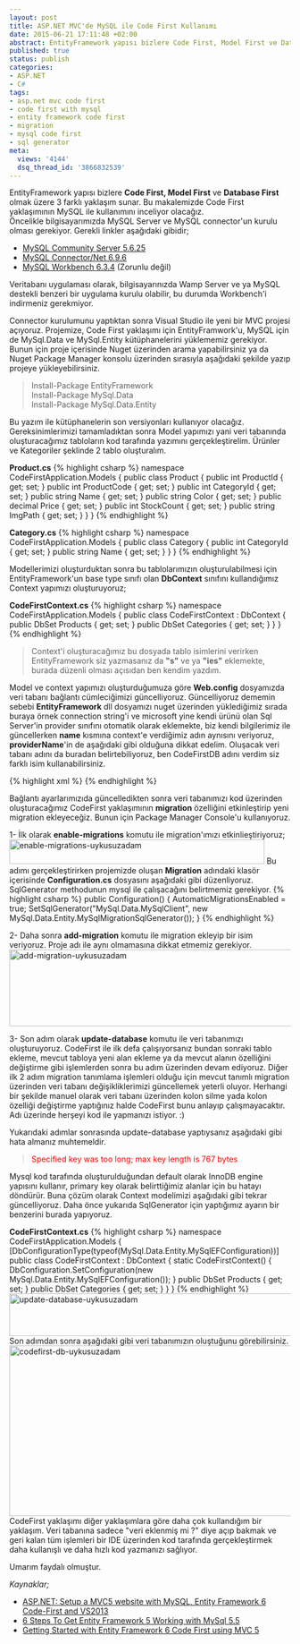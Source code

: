 ```yaml
---
layout: post
title: ASP.NET MVC'de MySQL ile Code First Kullanımı
date: 2015-06-21 17:11:48 +02:00
abstract: EntityFramework yapısı bizlere Code First, Model First ve Database First olmak üzere 3 farklı yaklaşım sunar. Bu makalemizde Code First yaklaşımının MySQL ile kullanımını inceliyor olacağız. Öncelikle bilgisayarımızda MySQL Server ve MySQL connector'un kurulu olması gerekiyor...
published: true
status: publish
categories:
- ASP.NET
- C#
tags:
- asp.net mvc code first
- code first with mysql
- entity framework code first
- migration
- mysql code first
- sql generator
meta:
  views: '4144'
  dsq_thread_id: '3866832539'
---
```


EntityFramework yapısı bizlere **Code First, Model First** ve **Database First** olmak üzere 3 farklı yaklaşım sunar. Bu makalemizde Code First yaklaşımının MySQL ile kullanımını inceliyor olacağız. Öncelikle bilgisayarımızda MySQL Server ve MySQL connector'un kurulu olması gerekiyor. Gerekli linkler aşağıdaki gibidir;

- [MySQL Community Server 5.6.25](http://dev.mysql.com/downloads/mysql/)
- [MySQL Connector/Net 6.9.6](https://dev.mysql.com/downloads/connector/net/6.9.html)
- [MySQL Workbench 6.3.4](https://dev.mysql.com/downloads/workbench/) (Zorunlu değil)

<p class="message">Veritabanı uygulaması olarak, bilgisayarınızda Wamp Server ve ya MySQL destekli benzeri bir uygulama kurulu olabilir, bu durumda Workbench'i indirmeniz gerekmiyor.<p>

Connector kurulumunu yaptıktan sonra Visual Studio ile yeni bir MVC projesi açıyoruz. Projemize, Code First yaklaşımı için EntityFramwork'u, MySQL için de MySql.Data ve MySql.Entity kütüphanelerini yüklememiz gerekiyor. Bunun için proje içerisinde Nuget üzerinden arama yapabilirsiniz ya da Nuget Package Manager konsolu üzerinden sırasıyla aşağıdaki şekilde yazıp projeye yükleyebilirsiniz.

<blockquote>
Install-Package EntityFramework<br />
Install-Package MySql.Data<br />
Install-Package MySql.Data.Entity<br />
</blockquote>

Bu yazım ile kütüphanelerin son versiyonları kullanıyor olacağız.
Gereksinimlerimizi tamamladıktan sonra Model yapımızı yani veri tabanında oluşturacağımız tabloların kod tarafında yazımını gerçekleştirelim. Ürünler ve Kategoriler şeklinde 2 tablo oluşturalım.

**Product.cs**
{% highlight csharp %}
namespace CodeFirstApplication.Models
{
    public class Product
    {
        public int ProductId { get; set; }
        public int ProductCode { get; set; }
        public int CategoryId { get; set; }
        public string Name { get; set; }
        public string Color { get; set; }
        public decimal Price { get; set; }
        public int StockCount { get; set; }
        public string ImgPath { get; set; }
    }
}
{% endhighlight %}

**Category.cs**
{% highlight csharp %}
namespace CodeFirstApplication.Models
{
    public class Category
    {
        public int CategoryId { get; set; }
        public string Name { get; set; }
    }
}
{% endhighlight %}

Modellerimizi oluşturduktan sonra bu tablolarımızın oluşturulabilmesi için EntityFramework'un base type sınıfı olan **DbContext** sınıfını kullandığımız Context yapımızı oluşturuyoruz;

**CodeFirstContext.cs**
{% highlight csharp %}
namespace CodeFirstApplication.Models
{
    public class CodeFirstContext : DbContext
    {
        public DbSet<Product> Products { get; set; }
        public DbSet<Category> Categories { get; set; }
    }
}
{% endhighlight %}
  
<blockquote>Context'i oluşturacağımız bu dosyada tablo isimlerini verirken EntityFramework siz yazmasanız da <strong>"s"</strong> ve ya <strong>"ies"</strong> eklemekte, burada düzenli olması açısıdan ben kendim yazdım.</blockquote>

Model ve context yapımızı oluşturduğumuza göre **Web.config** dosyamızda veri tabanı bağlantı cümleciğimizi güncelliyoruz. Güncelliyoruz dememin sebebi **EntityFramework** dll dosyamızı nuget üzerinden yüklediğimiz sırada buraya örnek connection string'i ve microsoft yine kendi ürünü olan Sql Server'in provider sınıfını otomatik olarak eklemekte, biz kendi bilgilerimiz ile güncellerken **name** kısmına context'e verdiğimiz adın aynısını veriyoruz, **providerName**'in de aşağıdaki gibi olduğuna dikkat edelim. Oluşacak veri tabanı adını da buradan belirtebiliyoruz, ben CodeFirstDB adını verdim siz farklı isim kullanabilirsiniz.

{% highlight xml %}
  <connectionStrings>
    <add name="CodeFirstContext" connectionString="Data Source=localhost;port=3306; Initial Catalog=CodeFirstDB;uid=root; pwd=1234" providerName="MySql.Data.MySqlClient" />
  </connectionStrings>
{% endhighlight %}

Bağlantı ayarlarımızıda güncelledikten sonra veri tabanımızı kod üzerinden oluşturacağımız CodeFirst yaklaşımının **migration** özelliğini etkinleştirip yeni migration ekleyeceğiz. Bunun için Package Manager Console'u kullanıyoruz.

1- İlk olarak **enable-migrations** komutu ile migration'ımızı etkinlieştiriyoruz;
<img class="alignnone size-full wp-image-734" src="{{ site.baseurl }}/assets/enable-migrations-uykusuzadam.png" alt="enable-migrations-uykusuzadam" width="457" height="44" />
Bu adımı gerçekleştirirken projemizde oluşan **Migration** adındaki klasör içerisinde **Configuration.cs** dosyasını aşağıdaki gibi düzenliyoruz. SqlGenerator methodunun mysql ile çalışacağını belirtmemiz gerekiyor.
{% highlight csharp %}
public Configuration()
{
      AutomaticMigrationsEnabled = true;
      SetSqlGenerator("MySql.Data.MySqlClient", new MySql.Data.Entity.MySqlMigrationSqlGenerator());
}
{% endhighlight %}

2- Daha sonra **add-migration** komutu ile migration ekleyip bir isim veriyoruz. Proje adı ile aynı olmamasına dikkat etmemiz gerekiyor.
<img class="alignnone size-full wp-image-738" src="{{ site.baseurl }}/assets/add-migration-uykusuzadam.png" alt="add-migration-uykusuzadam" width="698" height="137" />

3- Son adım olarak **update-database** komutu ile veri tabanımızı oluşturuyoruz. CodeFirst ile ilk defa çalışıyorsanız bundan sonraki tablo ekleme, mevcut tabloya yeni alan ekleme ya da mevcut alanın özelliğini değiştirme gibi işlemlerden sonra bu adım üzerinden devam ediyoruz. Diğer ilk 2 adım migration tanımlama işlemleri olduğu için mevcut tanımlı migration üzerinden veri tabanı değişikliklerimizi güncellemek yeterli oluyor. Herhangi bir şekilde manuel olarak veri tabanı üzerinden kolon silme yada kolon özelliği değiştirme yaptığınız halde CodeFirst bunu anlayıp çalışmayacaktır. Adı üzerinde herşeyi kod ile yapmanızı istiyor. :)

Yukarıdaki adımlar sonrasında update-database yaptıysanız aşağıdaki gibi hata almanız muhtemeldir.
<blockquote><span style="color: #ff0000;">Specified key was too long; max key length is 767 bytes</span></blockquote>

Mysql kod tarafında oluşturulduğundan default olarak InnoDB engine yapısını kullanır, primary key olarak belirttiğimiz alanlar için bu hatayı döndürür. Buna çözüm olarak Context modelimizi aşağıdaki gibi tekrar güncelliyoruz. Daha önce yukarıda SqlGenerator için yaptığımız ayarın bir benzerini burada yapıyoruz.

**CodeFirstContext.cs**
{% highlight csharp %}
namespace CodeFirstApplication.Models
{
    [DbConfigurationType(typeof(MySql.Data.Entity.MySqlEFConfiguration))]
    public class CodeFirstContext : DbContext
    {
        static CodeFirstContext()
        {
            DbConfiguration.SetConfiguration(new MySql.Data.Entity.MySqlEFConfiguration());
        }
        public DbSet<Product> Products { get; set; }
        public DbSet<Category> Categories { get; set; }
    }
}
{% endhighlight %}
<img class="alignnone size-full wp-image-737" src="{{ site.baseurl }}/assets/update-database-uykusuzadam.png" alt="update-database-uykusuzadam" width="648" height="76" />
Son adımdan sonra aşağıdaki gibi veri tabanımızın oluştuğunu görebilirsiniz.
<img class="alignnone size-full wp-image-739" src="{{ site.baseurl }}/assets/codefirst-db-uykusuzadam.png" alt="codefirst-db-uykusuzadam" width="542" height="305" />
CodeFirst yaklaşımı diğer yaklaşımlara göre daha çok kullandığım bir yaklaşım. Veri tabanına sadece "veri eklenmiş mi ?" diye açıp bakmak ve geri kalan tüm işlemleri bir IDE üzerinden kod tarafında gerçekleştirmek daha kullanışlı ve daha hızlı kod yazmanızı sağlıyor.

Umarım faydalı olmuştur.

*Kaynaklar;*

* [ASP.NET: Setup a MVC5 website with MySQL, Entity Framework 6 Code-First and VS2013](http://www.ryadel.com/2014/10/20/asp-net-setup-mvc5-website-mysql-entity-framework-6-code-first-vs2013/)
* [6 Steps To Get Entity Framework 5 Working with MySql 5.5](http://www.nsilverbullet.net/2012/11/07/6-steps-to-get-entity-framework-5-working-with-mysql-5-5/)
* [Getting Started with Entity Framework 6 Code First using MVC 5](https://www.asp.net/mvc/overview/getting-started/getting-started-with-ef-using-mvc/creating-an-entity-framework-data-model-for-an-asp-net-mvc-application)
